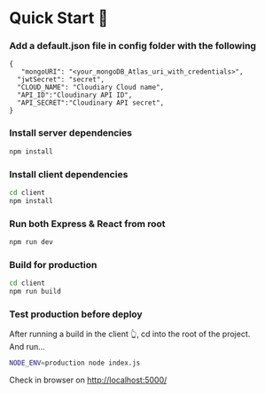 # Quick Start 🚀

### Add a default.json file in config folder with the following

```
{
   "mongoURI": "<your_mongoDB_Atlas_uri_with_credentials>",
  "jwtSecret": "secret",
  "CLOUD_NAME": "Cloudiary Cloud name",
  "API_ID":"Cloudinary API ID",
  "API_SECRET":"Cloudinary API secret", 
}
```

### Install server dependencies

```bash
npm install
```

### Install client dependencies

```bash
cd client
npm install
```

### Run both Express & React from root

```bash
npm run dev
```

### Build for production

```bash
cd client
npm run build
```

### Test production before deploy

After running a build in the client 👆, cd into the root of the project.  
And run...

```bash
NODE_ENV=production node index.js
```

Check in browser on [http://localhost:5000/](http://localhost:5000/)